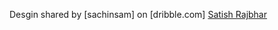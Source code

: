 Desgin shared by [sachinsam] on [dribble.com]
[Satish Rajbhar]

[Satish Rajbhar]:<https://www.linkedin.com/in/satissraj/>